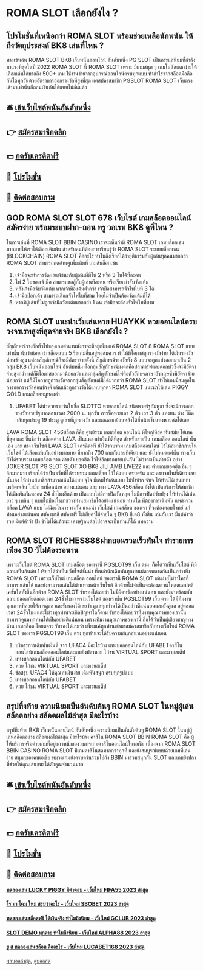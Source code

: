 # ROMA SLOT เลือกยังไง ?
## โปรโมชั่นที่เหนือกว่า ROMA SLOT พร้อมช่วยเหลือนักพนัน ให้ถึงวัตถุประสงค์ BK8 เล่นที่ไหน ?
ทางเข้าเล่น ROMA SLOT BK8 เว็บพนันออนไลน์ อันดับหนึ่ง PG SLOT เป็นกระแสนิยมที่กำลังมาแรงที่สุดในปี 2022 ROMA SLOT นี้ ROMA SLOT เพราะ มีเกมสนุก ๆ เกมโบนัสแตกง่ายให้เลือกเล่นได้มากถึง 500+ เกม ใช้งานง่ายจากอุปกรณ์ออนไลน์ครบทุกแบบ ทำกำไรจากสล็อตมือถือกันได้ทุกวันด้วยอัตราการออกรางวัลที่สูงที่สุด แค่สมัครสมาชิก PGSLOT ROMA SLOT เว็บตรงเข้ามาเท่านั้นก็ถอนเงินกันได้แบบไม่อั้นแล้ว

## 🛎 [เข้าเว็บไซต์พนันอันดับหนึ่ง](https://bit.ly/3SdLNi2)
## 👉 [สมัครสมาชิกคลิก](https://bit.ly/3SdLNi2)
## 💵 [กดรับเครดิตฟรี](https://bit.ly/3dyRKHj)
## 👑 [โปรโมชั่น](https://bit.ly/3dyRKHj)
## 📱 [ติดต่อสอบถาม](https://bit.ly/3dyRKHj)

## GOD ROMA SLOT SLOT 678 เว็บไซต์ เกมสล็อตออนไลน์ สมัครง่าย พร้อมระบบฝาก-ถอน ทรู วอเรท BK8 ดูที่ไหน ?
ในการเล่นที่ ROMA SLOT BBIN CASINO เราจะเห็นว่ามี ROMA SLOT เกมบล็อกเชนมากมายให้เราได้เลือกเดิมพัน สำหรับคนที่ต้องการเรียนรู้ว่า ROMA SLOT ระบบบล็อกเชน (BLOCKCHAIN) ROMA SLOT คืออะไร ทำไมถึงเรียกได้ว่ายุติธรรมกับผู้เล่นทุกคนมากกว่า ROMA SLOT สามารถกดอ่านดูเพิ่มเติมที่ เกมส์บล็อกเชน
1. เจ้ามือจะทำการวัดผลแพ้ชนะกับผู้เล่นที่มีไพ่ 2 หรือ 3 ใบได้ที่ละคน
2. ไพ่ 2 ใบของเจ้ามือ สามารถขอสู้กับผู้เล่นทีละคน หรือเรียกว่าจับวัดแต้ม
3. หลังเจ้ามือจับวัดแต้ม หากเจ้ามือแต้มต่ำกว่า เจ้ามือสามารถจั่วไพ่ใบที่ 3 ได้
4. เจ้ามือป๊อกเด้ง สามารถเลือกจั่วไพ่ใบที่สาม โดยไม่จำเป็นต้องวัดแต้มก็ได้
5. หากมีผู้เล่นที่ไม่ถูกเจ้ามือวัดแต้มมากกว่า 1 คน เจ้ามือจะต้องจั่วไพ่ใบที่สาม

## ROMA SLOT แนะนำเว็บเล่นหวย HUAYKK หวยออนไลน์ครบวงจรเรทสูงที่สุดจ่ายจริง BK8 เลือกยังไง ?
สัญลักษณ์รางวัลทั่วไปของเกมตำนานมังกรจะมีอยู่เพียงแค่ ROMA SLOT 8 ROMA SLOT แบบเท่านั้น นับว่าน้อยกว่าสล็อตแบบ 5 รีลเกมอื่นอยู่พอสมควร ทำให้มีโอกาสถูกรางวัลง่าย ได้เงินรางวัลค่อนข้างสูง แต่ละสัญลักษณ์ก็จะมีอัตราจ่ายดังนี้
สัญลักษณ์รางวัลทั้ง 8 แบบจะถูกแบ่งออกมาเป็น 2 กลุ่ม BK8 เว็บพนันออนไลน์ อันดับหนึ่ง คือกลุ่มสัญลักษณ์มงคลคือปลาคาร์ฟและดอกบัวซึ่งจะมีอัตราจ่ายสูงกว่า แต่ก็มีโอกาสออกมาน้อยกว่า และกลุ่มสัญลักษณ์ไพ่คือตัวอักษรภาษาอังกฤษซึ่งมีอัตราจ่ายน้อยกว่า แต่ก็มีโอกาสถูกรางวัลจากกลุ่มสัญลักษณ์นี้ได้มากกว่า ROMA SLOT ทำให้เกมมีสมดุลในการออกรางวัลค่อนข้างดี เล่นแล้วถูกรางวัลได้แทบทุกตา ROMA SLOT แนะนำให้เล่น PIGGY GOLD เกมสล็อตหมูทองคำ
1. UFABET ได้นำหวยรายวันในชื่อ SLOTTO หวยออนไลน์ ชนิดหวยรัฐกัมพูชา ซึ่งจะมีการออกรางวัลหวยรัฐบาลตอนเวลา 2000 น. ทุกวัน การซื้อหวยเลข 2 ตัว เลข 3 ตัว แทงบน ล่าง โต๊ด กลับทุกประตู 19 ประตู ดูเลขที่ถูกรางวัล และผลฉลากย้อนหลังได้ที่หน้าเว็บแทงหวยสดได้เลย

LAVA ROMA SLOT 456สล็อต ก็คือ ศูนย์รวม เกมสล็อต ออนไลน์ ที่ใหญ่ที่สุด ทันสมัย ไฮเทค ที่สุด และ ขึ้นชื่อว่า สล็อตค่าย LAVA เป็นแหล่งทำเงินที่ดีที่สุด สำหรับสายปั่น เกมสล็อต ออนไลน์ นั้นเอง และ ทาง เว็บไซต์ LAVA SLOT เครดิตฟรี ยังได้รวบรวม เกมสล็อตออนไลน์ ไว้ให้สมาชิกภายใน เว็บไซต์ ได้เลือกเล่นกันอย่างมากมาย ที่มากถึง 700 เกมกันเลยทีเดียว และ ยังไม่หมดแค่นั้น ทางเว็บ ยังได้รวบรวม เกมสล็อต จาก ค่ายดัง ยอดฮิต ไว้ให้อีกมากมายเช่นกัน ไม่ว่าจะเป็นค่ายดัง อย่าง JOKER SLOT PG SLOT SLOT XO BK8 JILI AMB LIVE22 และ ค่ายเกมยอดฮิต อื่น ๆ อีกมากมาย เรียกได้ว่าเป็น เว็บที่ได้รวบรวม เกมสล็อต ไว้ให้แบบ ครบครัน และ ครบจบในที่เดียว เลยนั้นเอง ให้ท่านสมาชิกสามารถเล่นได้แบบ จุใจ มีเกมให้เล่นแบบ ไม่ซ้ำซาก จำเจ ให้ท่านได้เล่นแบบเพลิดเพลิน ไม่มีการเบื่อหน่าย อย่างแน่นอน และ ทาง LAVA 456สล็อต ยังได้ เปิดบริการให้สมาชิกได้เดิมพันกันตลอด 24 ชั่วโมงอีกด้วย เปิดแบบไม่มีการปิดวันหยุด ไม่มีการปิดปรับปรุง ให้ท่านได้เล่นยาว ๆ เพลิน ๆ แบบไม่มีอะไรมาขวางท่านสมาชิกได้อย่างแน่นอน ท่านใด ที่ต้องการเดิมพัน แหล่งรวม สล็อต LAVA แบบ ไม่มีอะไรมาขวางกั้น แนะนำ เว็บไซต์ เกมสล็อต ของเรา ที่จะต้องตอบโจทย์ แก่ท่านอย่างแน่นอน สมัครมาสิ สมัครฟรี ไม่เสียค่าใช้จ่ายใด ๆ BK8 บีเค8 ทั้งสิ้น เล่นกับเรา มีแต่คำว่า รวย มีแต่คำว่า ปัง ช้าไม่ได้แล้วนะ เศรษฐีคนต่อไปอาจจะเป็นท่านก็ได้
บทความ

## ROMA SLOT RICHES888ฝากถอนรวดเร็วทันใจ ทำรายการเพียง 30 วิไม่ต้องรอนาน
เพราะเว็บไซต์ ROMA SLOT เกมสล็อต ของเรานี้ PGSLOT99 เว็บ ตรง  ถือได้ว่าเป็นเว็บไซต์ ที่มีความเป็นอันดับ 1 เรียกได้ว่าเป็นเว็บไซต์ชั้นนำ ที่เหล่านักเดิมพันทุกท่านม่ควรพลาดกันเป็นอย่างยิ่ง ROMA SLOT เพราะเว็บไซต์ เกมสล็อต ออนไลน์ ของเรานี้ ROMA SLOT เล่นง่ายไม่ว่าใครก็สามารถเล่นได้ และยังสามารถเล่นได้ผ่านทางหน้าเว็บไซต์ อีกด้วยไม่จำเป็นจะต้องดาวน์โหลดแอปพลิเคชั้นใดทั้งสิ้นอีกด้วย ROMA SLOT รับรองได้เลยว่า ไม่มีผิดหวังอย่างแน่นอน และยังมาพร้อมกับความปลอดภัยตลอดเวลา 24ชั่วโมง เพราะเว็บไซต์ ของเรานั้น PGSLOT99 เว็บ ตรง ได้มีทีมงานคุณภาพที่คอยให้การดูแล และรับรองได้เลยว่า ดูแลทุกท่านได้เป็นอย่างดีแน่นอนและยังดูแล อยู่ตลอดเวลา 24ชั่วโมง และไม่ว่าทุกท่านจะเกิดปัญหาใดก็ตาม รับรองได้เลยว่าทีมงานคุณภาพของเรานั้น สามารถดูแลทุกท่านได้เป็นอย่างดีแน่นอน เพราะทีมงานคุณภาพของเรานี้ ถือได้ว่าเป็นผู้เชียวชาญทางด้าน เกมสล็อต โดยตจรง รับรองได้เลยว่า เพียงแค่ทุกท่านเข้ามาสมัครสมาชิกกับทางเว็บไซต์ ROMA SLOT ของเรา PGSLOT99 เว็บ ตรง ทุกท่านจะได้รับความสนุกสนานอย่างแน่นอน
1. บริการการเดิมพันเงินดี จาก UFAC4 มีอะไรบ้าง แทงบอลออนไลน์กับ UFABETคาสิโนออนไลน์เกมสล็อตออนไลน์และเกมยิงปลาหวย ไก่ชน VIRTUAL SPORT และมวยสเต็ป
2. แทงบอลออนไลน์กับ UFABET
3. หวย ไก่ชน VIRTUAL SPORT และมวยสเต็ป
4. ข้อสรุป UFAC4 ให้คุณทำเงินง่าย เดิมพันสนุก ครบทุกรูปแบบ
5. แทงบอลออนไลน์กับ UFABET
6. หวย ไก่ชน VIRTUAL SPORT และมวยสเต็ป

## สรุปทิ้งท้าย ความนิยมเป็นอันดับต้นๆ ROMA SLOT ในหมู่ผู้เล่นสล็อตอย่าง สล็อตผลไม้ล่าสุด มีอะไรบ้าง
สรุปทิ้งท้าย BK8 เว็บพนันออนไลน์ อันดับหนึ่ง ความนิยมเป็นอันดับต้นๆ ROMA SLOT ในหมู่ผู้เล่นสล็อตอย่าง สล็อตผลไม้ล่าสุด มีอะไรบ้าง คาสิโน ROMA SLOT BBIN ROMA SLOT คือ ผู้ให้บริการหรือค่ายเกมที่อยู่แถวหน้าของวงการเกมคาสิโนออนไลน์ในเอเชีย เนื่องจาก ROMA SLOT BBIN CASINO ROMA SLOT มีเกมคาสิโนสดมากกว่าทุกที่ และยังสมบูรณ์แบบด้วยเกมที่เล่นง่าย สนุกๆของคนเอเชีย หมวดเกมยังครบครันรวมไปถึง BBIN มาร่วมสนุกกัน SLOT และเกมยิงปลาที่ช่วยให้คุณเล่นชนะได้ตัวคูณจำนวนมาก

## 🛎 [เข้าเว็บไซต์พนันอันดับหนึ่ง](https://bit.ly/3SdLNi2)
## 👉 [สมัครสมาชิกคลิก](https://bit.ly/3SdLNi2)
## 💵 [กดรับเครดิตฟรี](https://bit.ly/3dyRKHj)
## 👑 [โปรโมชั่น](https://bit.ly/3dyRKHj)
## 📱 [ติดต่อสอบถาม](https://bit.ly/3dyRKHj)

#### [ทดลองเล่น LUCKY PIGGY มีคำตอบ - เว็บใหม่ FIFA55 2023 ล่าสุด](https://atom.io/themes/ทดลองเล่น%20lucky%20piggy%20มีคำตอบ%20-%20เว็บใหม่%20fifa55%202023%20ล่าสุด)
#### [โร มา โฉม ใหม่ สรุปว่าอะไร - เว็บใหม่ SBOBET 2023 ล่าสุด](https://atom.io/themes/โร%20มา%20โฉม%20ใหม่%20สรุปว่าอะไร%20-%20เว็บใหม่%20sbobet%202023%20ล่าสุด)
#### [ทดลองเล่นสล็อตฟรี ได้เงินจริง ทำไมถึงนิยม - เว็บใหม่ GCLUB 2023 ล่าสุด](https://atom.io/themes/ทดลองเล่นสล็อตฟรี%20ได้เงินจริง%20ทำไมถึงนิยม%20-%20เว็บใหม่%20gclub%202023%20ล่าสุด)
#### [SLOT DEMO ทุกค่าย ทำไมถึงนิยม - เว็บใหม่ ALPHA88 2023 ล่าสุด](https://atom.io/themes/slot%20demo%20ทุกค่าย%20ทำไมถึงนิยม%20-%20เว็บใหม่%20alpha88%202023%20ล่าสุด)
#### [ยู ส ทดลองเล่นสล็อต คืออะไร - เว็บใหม่ LUCABET168 2023 ล่าสุด](https://atom.io/themes/ยู%20ส%20ทดลองเล่นสล็อต%20คืออะไร%20-%20เว็บใหม่%20lucabet168%202023%20ล่าสุด)

[ผลบอลล่าสุด](https://siamsport.tv "ผลบอลล่าสุด"), [ดูบอลสด](https://siamsport.tv/ดูบอลสด "ดูบอลสด")
